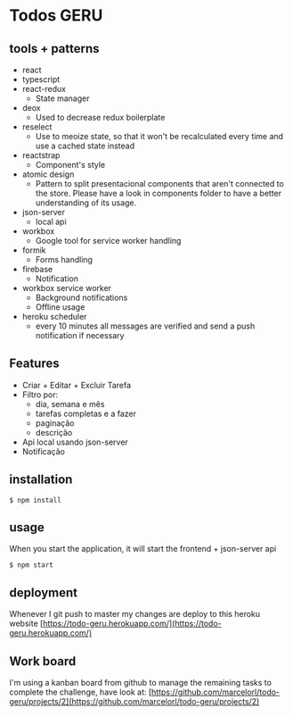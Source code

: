# Todos GERU

## tools + patterns

- react
- typescript
- react-redux
  - State manager
- deox
  - Used to decrease redux boilerplate
- reselect
  - Use to meoize state, so that it won't be recalculated every time and use a cached state instead
- reactstrap
  - Component's style
- atomic design
  - Pattern to split presentacional components that aren't connected to the store. Please have a
  look in components folder to have a better understanding of its usage.
- json-server
  - local api
- workbox
  - Google tool for service worker handling
- formik
  - Forms handling
- firebase
  - Notification
- workbox service worker
  - Background notifications
  - Offline usage
- heroku scheduler
  - every 10 minutes all messages are verified and send a push notification if necessary
 
## Features

- Criar + Editar + Excluir Tarefa
- Filtro por:
  - dia, semana e mês
  - tarefas completas e a fazer
  - paginação
  - descrição
- Api local usando json-server
- Notificação
 
## installation

```
$ npm install
```

## usage

When you start the application, it will start the frontend + json-server api

```
$ npm start
```

## deployment

Whenever I git push to master my changes are deploy to this heroku website 
[https://todo-geru.herokuapp.com/](https://todo-geru.herokuapp.com/)

## Work board

I'm using a kanban board from github to manage the remaining tasks to complete the challenge, have
look at: [https://github.com/marcelorl/todo-geru/projects/2](https://github.com/marcelorl/todo-geru/projects/2)
